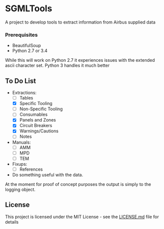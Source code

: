 # SGMLTools

A project to develop tools to extract information from Airbus supplied data

### Prerequisites

- BeautifulSoup
- Python 2.7 or 3.4

While this will work on Python 2.7 it experiences issues with the extended ascii character set.  Python 3 handles it much better

## To Do List

- Extractions:
    - [ ] Tables
    - [x] Specific Tooling
    - [ ] Non-Specific Tooling
    - [ ] Consumables
    - [x] Panels and Zones
    - [x] Circuit Breakers
    - [x] Warnings/Cautions
    - [ ] Notes

- Manuals:
    - [ ] AMM
    - [ ] MPD
    - [ ] TEM
    
- Fixups:
    - [ ] References

- Do something useful with the data.

At the moment for proof of concept purposes the output is simply to the logging object.

## License

This project is licensed under the MIT License - see the [LICENSE.md](LICENSE.md) file for details